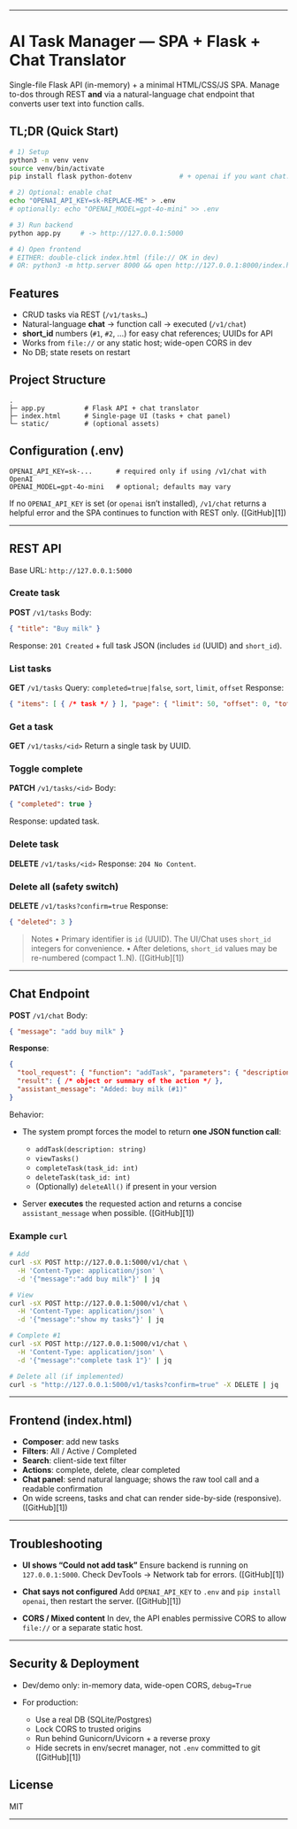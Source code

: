 
---

# AI Task Manager — SPA + Flask + Chat Translator

Single-file Flask API (in-memory) + a minimal HTML/CSS/JS SPA. Manage to-dos through REST **and** via a natural-language chat endpoint that converts user text into function calls.

## TL;DR (Quick Start)

```bash
# 1) Setup
python3 -m venv venv
source venv/bin/activate
pip install flask python-dotenv            # + openai if you want chat: pip install openai

# 2) Optional: enable chat
echo "OPENAI_API_KEY=sk-REPLACE-ME" > .env
# optionally: echo "OPENAI_MODEL=gpt-4o-mini" >> .env

# 3) Run backend
python app.py     # -> http://127.0.0.1:5000

# 4) Open frontend
# EITHER: double-click index.html (file:// OK in dev)
# OR: python3 -m http.server 8000 && open http://127.0.0.1:8000/index.html
```

## Features

* CRUD tasks via REST (`/v1/tasks…`)
* Natural-language **chat** → function call → executed (`/v1/chat`)
* **short\_id** numbers (`#1`, `#2`, …) for easy chat references; UUIDs for API
* Works from `file://` or any static host; wide-open CORS in dev
* No DB; state resets on restart

## Project Structure

```
.
├─ app.py          # Flask API + chat translator
├─ index.html      # Single-page UI (tasks + chat panel)
└─ static/         # (optional assets)
```

## Configuration (.env)

```dotenv
OPENAI_API_KEY=sk-...      # required only if using /v1/chat with OpenAI
OPENAI_MODEL=gpt-4o-mini   # optional; defaults may vary
```

If no `OPENAI_API_KEY` is set (or `openai` isn’t installed), `/v1/chat` returns a helpful error and the SPA continues to function with REST only. ([GitHub][1])

---

## REST API

Base URL: `http://127.0.0.1:5000`

### Create task

**POST** `/v1/tasks`
Body:

```json
{ "title": "Buy milk" }
```

Response: `201 Created` + full task JSON (includes `id` (UUID) and `short_id`).

### List tasks

**GET** `/v1/tasks`
Query: `completed=true|false`, `sort`, `limit`, `offset`
Response:

```json
{ "items": [ { /* task */ } ], "page": { "limit": 50, "offset": 0, "total": 1 } }
```

### Get a task

**GET** `/v1/tasks/<id>`
Return a single task by UUID.

### Toggle complete

**PATCH** `/v1/tasks/<id>`
Body:

```json
{ "completed": true }
```

Response: updated task.

### Delete task

**DELETE** `/v1/tasks/<id>`
Response: `204 No Content`.

### Delete all (safety switch)

**DELETE** `/v1/tasks?confirm=true`
Response:

```json
{ "deleted": 3 }
```

> Notes
> • Primary identifier is `id` (UUID). The UI/Chat uses `short_id` integers for convenience.
> • After deletions, `short_id` values may be re-numbered (compact 1..N). ([GitHub][1])

---

## Chat Endpoint

**POST** `/v1/chat`
Body:

```json
{ "message": "add buy milk" }
```

**Response**:

```json
{
  "tool_request": { "function": "addTask", "parameters": { "description": "buy milk" } },
  "result": { /* object or summary of the action */ },
  "assistant_message": "Added: buy milk (#1)"
}
```

Behavior:

* The system prompt forces the model to return **one JSON function call**:

  * `addTask(description: string)`
  * `viewTasks()`
  * `completeTask(task_id: int)`
  * `deleteTask(task_id: int)`
  * (Optionally) `deleteAll()` if present in your version
* Server **executes** the requested action and returns a concise `assistant_message` when possible. ([GitHub][1])

### Example `curl`

```bash
# Add
curl -sX POST http://127.0.0.1:5000/v1/chat \
  -H 'Content-Type: application/json' \
  -d '{"message":"add buy milk"}' | jq

# View
curl -sX POST http://127.0.0.1:5000/v1/chat \
  -H 'Content-Type: application/json' \
  -d '{"message":"show my tasks"}' | jq

# Complete #1
curl -sX POST http://127.0.0.1:5000/v1/chat \
  -H 'Content-Type: application/json' \
  -d '{"message":"complete task 1"}' | jq

# Delete all (if implemented)
curl -s "http://127.0.0.1:5000/v1/tasks?confirm=true" -X DELETE | jq
```

---

## Frontend (index.html)

* **Composer**: add new tasks
* **Filters**: All / Active / Completed
* **Search**: client-side text filter
* **Actions**: complete, delete, clear completed
* **Chat panel**: send natural language; shows the raw tool call and a readable confirmation
* On wide screens, tasks and chat can render side-by-side (responsive). ([GitHub][1])

---

## Troubleshooting

* **UI shows “Could not add task”**
  Ensure backend is running on `127.0.0.1:5000`. Check DevTools → Network tab for errors. ([GitHub][1])

* **Chat says not configured**
  Add `OPENAI_API_KEY` to `.env` and `pip install openai`, then restart the server. ([GitHub][1])

* **CORS / Mixed content**
  In dev, the API enables permissive CORS to allow `file://` or a separate static host.

---

## Security & Deployment

* Dev/demo only: in-memory data, wide-open CORS, `debug=True`
* For production:

  * Use a real DB (SQLite/Postgres)
  * Lock CORS to trusted origins
  * Run behind Gunicorn/Uvicorn + a reverse proxy
  * Hide secrets in env/secret manager, not `.env` committed to git ([GitHub][1])

## License

MIT

---
